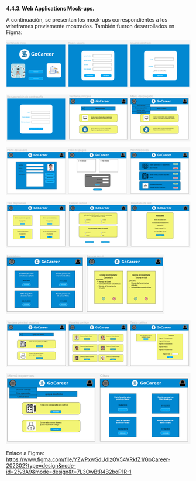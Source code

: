 **4.4.3. Web Applications Mock-ups.**

A continuación, se presentan los mock-ups correspondientes a los wireframes previamente mostrados. También fueron desarrollados en Figma:

![mock1](../Images/mock1.png)

![mock2](../Images/mock2.png)

![mock3](../Images/mock3.png)

![mock4](../Images/mock4.png)

![mock5](../Images/mock5.png)

![mock6](../Images/mock6.png)

![mock7](../Images/mock7.png)

Enlace a Figma: <https://www.figma.com/file/YZwPxwSdUdlzOV54VRkfZ1/GoCareer-202302?type=design&node-id=2%3A9&mode=design&t=7L3OwBtR4B2boP1R-1>
